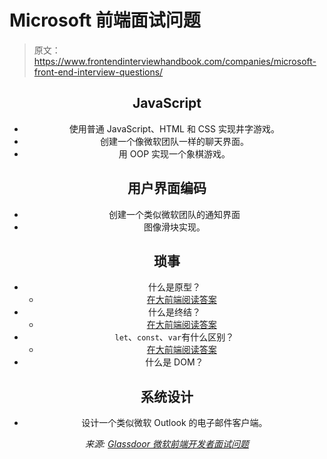 # Microsoft 前端面试问题

> 原文：<https://www.frontendinterviewhandbook.com/companies/microsoft-front-end-interview-questions/>

<header>

## JavaScript[](#javascript "Direct link to heading")

*   使用普通 JavaScript、HTML 和 CSS 实现井字游戏。
*   创建一个像微软团队一样的聊天界面。
*   用 OOP 实现一个象棋游戏。

## 用户界面编码[](#user-interface-coding "Direct link to heading")

*   创建一个类似微软团队的通知界面
*   图像滑块实现。

## 琐事[](#trivia "Direct link to heading")

*   什么是原型？
    *   [在大前端阅读答案](https://www.greatfrontend.com/questions/quiz/javascript/explain-how-prototypal-inheritance-works)
*   什么是终结？
    *   [在大前端阅读答案](https://www.greatfrontend.com/questions/quiz/javascript/what-is-a-closure-and-how-why-would-you-use-one)
*   `let`、`const`、`var`有什么区别？
    *   [在大前端阅读答案](https://www.greatfrontend.com/questions/quiz/javascript/what-are-the-differences-between-variables-created-using-let-var-or-const)
*   什么是 DOM？

## 系统设计[](#system-design "Direct link to heading")

*   设计一个类似微软 Outlook 的电子邮件客户端。

*来源: [Glassdoor 微软前端开发者面试问题](https://www.glassdoor.sg/Interview/Microsoft-Front-End-Developer-Interview-Questions-EI_IE1651.0,9_KO10,29.htm)*

</header>
